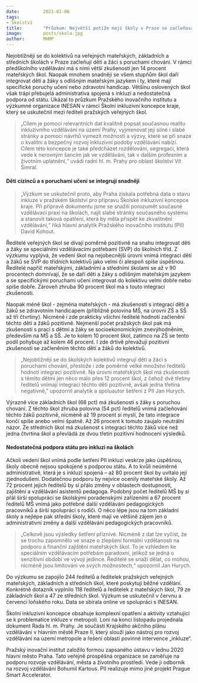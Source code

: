 ```yaml
---
date:         2021-01-06
tags:         
- Školství
title:        "Průzkum: Největší potíže mají školy v Praze se začleňováním dětí s poruchami chování. Chybí jim i podpora státu"
image: 	      posts/skola.jpg
author:       MHMP
---
```


Nejobtížněji se do kolektivů na veřejných mateřských, základních a středních školách v Praze začleňují děti a žáci s poruchami chování. V rámci předškolního vzdělávání má s nimi větší zkušenosti jen 14 procent mateřských škol. Naopak mnohem snadněji se všem stupňům škol daří integrovat děti a žáky s odlišným mateřským jazykem i ty, které mají specifické poruchy učení nebo zdravotní handicap. Většinu oslovených škol však trápí přebujelá administrativa spojená s inkluzí a nedostatečná podpora od státu. Ukázal to průzkum Pražského inovačního institutu a výzkumné organizace INESAN v rámci Školní inkluzivní koncepce kraje, který se uskutečnil mezi řediteli pražských veřejných škol.

> „Cílem je pomocí relevantních dat kvalitně popsat současnou realitu inkluzivního vzdělávání na území Prahy, vyjmenovat její silné i slabé stránky a pomocí návrhů vymezit možnosti a výzvy, které se při snaze o kvalitní a bezpečný rozvoj inkluzivní podoby vzdělávání nabízí. Cílem této koncepce je také předcházet rozdělování, segregaci, která vede k nerovným šancím jak ve vzdělávání, tak v dalším profesním a životním uplatnění,“ uvádí radní hl. m. Prahy pro oblast školství Vít Šimral.

#### Děti cizinců a s poruchami učení se integrují snadněji

> „Výzkum se uskutečnil proto, aby Praha získala potřebná data o stavu inkluze v pražském školství pro přípravu Školské inkluzivní koncepce kraje. Při přípravě dokumentu jsme se snažili porozumět současné vzdělávací praxi na školách, najít slabé stránky současného systému a stanovit taková opatření, která by měla přispět ke zkvalitnění vzdělávání,“ říká hlavní analytik Pražského inovačního institutu (PII) David Kohout.

Ředitelé veřejných škol se dívají poměrně pozitivně na snahu integrovat děti a žáky se speciálními vzdělávacími potřebami (SVP) do školních tříd. Z výzkumu vyplývá, že vedení škol na nejobecnější úrovni vnímá integraci dětí a žáků se SVP do třídních kolektivů jako velmi či alespoň spíše úspěšnou. Ředitelé napříč mateřskými, základními a středními školami se až v 90 procentech domnívají, že se daří děti a žáky s odlišným mateřským jazykem a se specifickými poruchami učení integrovat do kolektivu velmi dobře nebo spíše dobře. Zároveň zhruba 90 procent škol má s touto integrací zkušenosti.

Naopak méně škol - zejména mateřských - má zkušenosti s integrací dětí a žáků se zdravotním handicapem (přibližně polovina MŠ, na úrovni ZŠ a SŠ až tři čtvrtiny). Nicméně i zde prakticky všichni ředitelé hodnotí začlenění těchto dětí a žáků pozitivně. Nejmenší počet pražských škol pak má zkušenosti s prací s dětmi a žáky se socioekonomickým znevýhodněním, především na MŠ a SŠ. Je to kolem 10 procent škol, zatímco na ZŠ se tento podíl pohybuje až kolem 46 procent. I zde drtivě převažují pozitivní zkušenosti se začleněním těchto dětí a žáků do kolektivů.

> „Nejobtížněji se do školských kolektivů integrují děti a žáci s poruchami chování, přestože i zde poměrně velké množství ředitelů hodnotí integraci pozitivně. Na úrovni mateřských škol má zkušenosti s těmito dětmi jen něco málo přes 12 procent škol, z čehož dvě třetiny ředitelů vnímají integraci těchto dětí pozitivně, avšak jedna třetina negativně,” upozornil analytik a spoluautor šetření z PII Jan Hurych.

Výrazně více základních škol (68 pct) má zkušenosti s žáky s poruchou chování. Z těchto škol zhruba polovina (54 pct) ředitelů vnímá začleňování těchto žáků pozitivně, nicméně až 19 procent si myslí, že tato integrace končí spíše anebo velmi špatně. Až 26 procent k tomuto zaujalo neutrální názor. Ze středních škol má zkušenost s integrací těchto žáků více než jedna čtvrtina škol a převládá ze dvou třetin pozitivní hodnocení výsledků.

#### Nedostatečná podpora státu pro inkluzi na školách

Ačkoli vedení škol vnímá podle šetření PII inkluzi veskrze jako úspěšnou, školy obecně nejsou spokojené s podporou státu. A to kvůli neúměrné administrativě, která je s inkluzí spojená – až 80 procent škol by uvítalo její zjednodušení. Dodatečnou podporu by nejvíce ocenily mateřské školy. Až 72 procent jejich ředitelů by si přálo změny v oblastech dostupnosti, zajištění a vzdělávání asistentů pedagoga. Podobný počet ředitelů MŠ by si přál širší spolupráci se školskými poradenskými zařízeními a 67 procent ředitelů MŠ vnímá jako potřebné další vzdělávání pedagogických pracovníků a širší spolupráci s rodiči. O něco lépe jsou na tom základní školy a nejlépe pak střední školy, které mají ve většině zájem jen o administrativní změny a další vzdělávání pedagogických pracovníků.

> „Celkově jsou výsledky šetření příznivé. Nicméně z dat lze vyčíst, že se trochu zapomnělo ve snaze o zlepšení formální vzdělanosti na podporu a finanční zajištění mateřských škol. To je vzhledem ke speciálním vzdělávacím potřebám paradoxní, jelikož se jedná o senzitivní období ve vývoji jedince. Ředitelé se snaží dělat, co mohou, nicméně jsou limitováni ve svých možnostech,“ upozornil Jan Hurych.

Do výzkumu se zapojilo 244 ředitelů a ředitelek pražských veřejných mateřských, základních a středních škol, které poskytují běžné vzdělání. Konkrétně dotazník vyplnilo 118 ředitelů a ředitelek z mateřských škol, 79 ze základních škol a 47 ze středních škol. Výzkum se uskutečnil v červnu a červenci loňského roku. Data se sbírala online ve spolupráci s INESAN.

Školní inkluzivní koncepce obsahuje komplexní opatření a aktivity vztahující se k problematice inkluze v metropoli. Loni na konci listopadu projednala dokument Rada hl. m. Prahy. Je součástí Krajského akčního plánu vzdělávání v hlavním městě Praze II, který slouží jako nástroj pro rozvoj vzdělávání na území metropole a řešení oblasti povinné intervence „inkluze“.

Pražský inovační institut založilo formou zapsaného ústavu v lednu 2020 hlavní město Praha. Tato veřejně prospěšná organizace se zaměřuje na podporu rozvoje vzdělávání, města a životního prostředí. Vede ji odborník na rozvoj vzdělávání Bohumil Kartous. PII realizuje mimo jiné projekt Prague Smart Accelerator.

 

